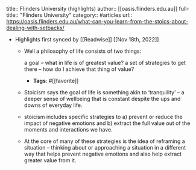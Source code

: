 title:: Flinders University (highlights)
author:: [[oasis.flinders.edu.au]]
full-title:: "Flinders University"
category:: #articles
url:: https://oasis.flinders.edu.au/what-can-you-learn-from-the-stoics-about-dealing-with-setbacks/

- Highlights first synced by [[Readwise]] [[Nov 18th, 2022]]
	- Well a philosophy of life consists of two things:
	  
	  a goal – what in life is of greatest value?
	  a set of strategies to get there – how do I achieve that thing of value?
		- **Tags**: #[[favorite]]
	- Stoicism says the goal of life is something akin to ‘tranquility’ – a deeper sense of wellbeing that is constant despite the ups and downs of everyday life.
	- stoicism includes specific strategies to a) prevent or reduce the impact of negative emotions and b) extract the full value out of the moments and interactions we have.
	- At the core of many of these strategies is the idea of reframing a situation – thinking about or approaching a situation in a different way that helps prevent negative emotions and also help extract greater value from it.